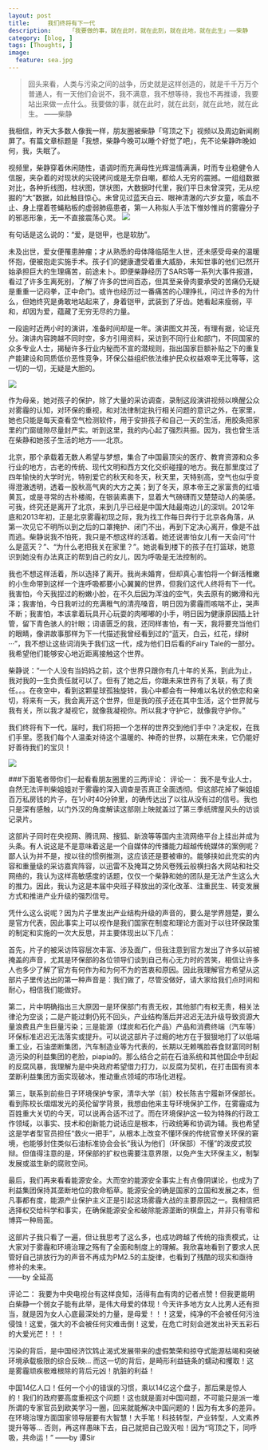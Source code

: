```yaml
---
layout: post  
title:     我们终将有下一代
description:     「我要做的事，就在此时，就在此刻，就在此地，就在此生」——柴静
category: [blog, ]  
tags: [Thoughts, ]  
image:
  feature: sea.jpg
---
```

> 回头来看，人类与污染之间的战争，历史就是这样创造的，就是千千万万个普通人，有一天他们会说不，我不满意，我不想等待，我也不再推诿，我要站出来做一点什么。我要做的事，就在此时，就在此刻，就在此地，就在此生。——柴静我相信，昨天大多数人像我一样，朋友圈被柴静「穹顶之下」视频以及周边新闻刷屏了。有篇文章标题是「我想，柴静今晚可以睡个好觉了吧」，先不论柴静昨晚如何，我，失眠了。视频里，柴静穿着休闲随性，语调时而充满母性光辉温情满满，时而专业稳健令人信服，夹杂着的对现状的尖锐拷问或是无奈自嘲，都给人无穷的震撼。一组组数据对比，各种折线图，柱状图，饼状图，大数据时代里，我们平日未曾深究，无从挖掘的“大”数据，如此触目惊心。未曾见过蓝天白云、眼神清澈的六岁女童，咳血不止、身上摆着苍蝇粘板的虚弱肺癌患者，第一人称拟人手法下惟妙惟肖的雾霾分子的邪恶形象，无一不直接震荡心灵。![](http://imglf1.nosdn.127.net/img/aUdKV3ZPSUJkTVZLWWNLWmJ5aFo5NEZTU3FtRUpySkZMZkFJNlFaR1orWEk0WDJVbGFpUEZ3PT0.jpg?imageView&thumbnail=1680x0&quality=96&stripmeta=0&type=jpg) 有句话是这么说的：“爱，是铠甲，也是软肋”。未及出世，爱女便罹患肿瘤；才从熟悉的母体降临陌生人世，还未感受母亲的温暖怀抱，便被抱走实施手术。孩子们的健康遭受着重大威胁，未知世事的他们已然开始承担巨大的生理痛苦，前途未卜。即便柴静经历了SARS等一系列大事件报道，看过了许多生离死别，了解了许多的世间百态，但其至亲骨肉要承受的苦痛仍无疑是重重一记闷拳，正中命门。或许也经历过一番痛苦的心理挣扎，问过许多的为什么，但她终究是勇敢地站起来了，身着铠甲，武装到了牙齿。她看起来瘦弱，平和，却因为爱，蕴藏了无穷无尽的力量。一段逾时近两小时的演讲，准备时间却是一年。演讲图文并茂，有理有据，论证充分。演讲内容跨越不同时空，多方引用资料，采访到不同行业和部门，不同国家的众多专业人士，揭秘许多行业内秘而不宣的潜规则，指出国家巨额补贴之下的重复产能建设和同质低价恶性竞争，环保公益组织依法维护民众权益艰辛无比等等，这一切的一切，无疑是大胆的。 ![](http://imglf1.nosdn.127.net/img/aUdKV3ZPSUJkTVZLWWNLWmJ5aFo5KzJZUGVueVhrY1ZlNTMwYTNXYlRydG9NckRCVmh5dDJBPT0.jpg?imageView&thumbnail=1680x0&quality=96&stripmeta=0&type=jpg)
 作为母亲，她对孩子的保护，除了大量的采访调查，录制这段演讲视频以唤醒公众对雾霾的认知，对环保的重视，和对法律制定执行相关问题的意识之外，在家里，她也只能是每天查看空气检测软件，用于安排孩子和自己一天的生活，用胶条把家里的门窗缝隙尽量封严实。听到这里，我的内心起了强烈共振。因为，我也曾生活在柴静和她孩子生活的地方——北京。北京，那个承载着无数人希望与梦想，集合了中国最顶尖的医疗、教育资源和众多行业的地方，古老的传统、现代文明和西方文化交织碰撞的地方。我在那里度过了四年愉快的大学时光，特别爱它的秋天和冬天，秋天里，天特别高，空气也似乎变得澄澈透明，透着一股秋高气爽的大方之美；到了冬天，原本帝王之家富贵的红墙黄瓦，或是寻常的古朴楼阁，在银装素裹下，显着大气磅礴而又楚楚动人的美感。可我，终究还是离开了北京，来到几乎已经是中国大陆最南边儿的深圳。2012年底和2013年初，正是北京雾霾初现之际，我为找工作每日奔行于北京各角落，从第一次见它不明所以到之后的口罩掩护、闭门不出，再到下定决心离开，像是不战而逃。柴静说我不怕死，我只是不想这样的活着。她还说害怕女儿有一天会问“什么是蓝天？”、“为什么老把我关在家里？”。她说看到楼下的孩子在打篮球，她意识到她没有办法真正的帮到自己的女儿，因为呼吸是无法控制的。我也不想这样活着，所以选择了离开。我尚未婚育，但却真心害怕将一个鲜活稚嫩的小生命带到这样一个连呼吸都要小心翼翼的世界，但我们这代人终将有下一代。我害怕，今天我捏过的粉嫩小脸，在不久后因为浑浊的空气，失去原有的嫩滑和光泽；我害怕，今日我听过的充满稚气的清亮嗓音，明日因为雾霾而咳喘不止，哭声不断；我害怕，本该拿着玩具开心玩耍的肉嘟嘟的小手，明日因为健康原因插上针管，留下青色骇人的针眼；词语匮乏的我，还同样害怕，有一天，我将要充当他们的眼睛，像讲故事那样为下一代描述我曾经看到过的“蓝天，白云，红花，绿树···”，我不想让这些词消失于我们这一代，成为他们日后看的Fairy Tale的一部分。我希望他们能够安心地近距离接触这个世界。柴静说：“一个人没有当妈妈之前，这个世界只跟你有几十年的关系，到此为止，我对我的一生负责任就可以了。但有了她之后，你跟未来世界有了关联，有了责任。。。在夜空中，看到这颗星球孤独旋转，我心中都会有一种难以名状的依恋和亲切，将来有一天，我会离开这个世界，但是我的孩子还在其中生活，这个世界就与我有关，所以我才凝视它，就像我凝视你。所以我才守护它，就像我守护你。”我们终将有下一代，届时，我们将把一个怎样的世界交到他们手中？决定权，在我们手里。愿我们每个人温柔对待这个温暖的、神奇的世界，以期在未来，它仍能好好善待我们的宝贝！![](http://imglf2.nosdn.127.net/img/aUdKV3ZPSUJkTVZLWWNLWmJ5aFo5MThTTEZIdnhvWERIK2JkZGVIT3Jpend6OW5GZFo4UElnPT0.jpg?imageView&thumbnail=1680x0&quality=96&stripmeta=0&type=jpg) ###下面笔者带你们一起看看朋友圈里的三两评论：评论一：我不是专业人士，自然无法评判柴姐姐对于雾霾的深入调查是否真正全面透彻。但这部花掉了柴姐姐百万私房钱的片子，在1小时40分钟里，的确传达出了以往从没有过的信号。我也只是深有感触，以门外汉的角度解读这部刚上映就盖过了第三季纸牌屋风头的访谈记录片。这部片子同时在央视网、腾讯网、搜狐、新浪等等国内主流网络平台上挂出并成为头条。有人说这是不是意味着这是一个自媒体的传播能力超越传统媒体的案例呢？鄙人认为并不是，按以往的惯例推测，这应该还是要被审的。能够挟如此充实的内容和重量级的采访嘉宾阵容，以迅雷不及掩耳之势风卷残云般横扫各大网站和社交网络的，我认为这样高敏感度的话题，仅仅一个柴静和她的团队是无法产生这么大的推力。因此，我认为这是本届中央班子释放出的深化改革、注重民生、转变发展方式和推进产业升级的强烈信号。  凭什么这么说呢？因为片子里发出产业结构升级的声音的，要么是学界翘楚，要么是官方代表，因此事实上可以视作是我们国家在制度和理论方面对于以往环保政策的制定和实施的一次大反思，并主要体现出以下几点：首先，片子的被采访阵容层次丰富、涉及面广，但我注意到官方发出了许多以前被掩盖的声音，尤其是环保部的各位领导们谈到自己有心无力时的苦笑，相信让许多人也多少了解了官方有何作为和为何不为的苦衷和原因。因此我理解官方希望从这部片子里传达出的第一种声音是：我们做了，尽管没做好，请大家给我们点时间和耐心，相信我们能做好。第二，片中明确指出三大原因一是环保部门有责无权，其他部门有权无责，相关法律沦为空谈；二是产能过剩仍死不回头，产业结构落后并迟迟无法升级导致资源大量浪费且产生巨量污染；三是能源（煤炭和石化产品）产品和消费终端（汽车等）环保标准迟迟无法落实或提升。可以说这部片子过瘾的地方在于狠狠地打了以低端重工业，石油垄断集团，汽车制造业等为代表的，长期以无赖嘴脸吞食财富同时制造污染的利益集团的老脸，piapia的。那么结合之前在石油系统和其他国企中刮起的反腐风暴，我理解为是中央政府希望借力打力，以反腐为契机，在打击国有资本垄断利益集团方面实现破冰，推动重点领域的市场化进程。第三，联系到前些日子环境保护专家，清华大学（前）校长陈吉宁履新环保部长。看到陈校长熠熠发光的英伦留学背景，我想由他来主导环境保护工作，在雾霾成为百姓重大关切的今天，可以说再合适不过了。而在环境保护这一较为特殊的行政工作领域，以事实、技术和创新能力说话应是根本，行政统筹和协调为辅。我也希望这是学者型官员担任“救火一把手”，从根本上改变不懂环保的传统官僚关环保的窘境，也能够封住类似石油标准协会会长“我认为他们（环保部）不懂”的泼皮式狡辩。但值得注意的是，环保部的扩权也需要注意界限，以免产生大环保主义，制掣发展或滋生新的腐败空间。最后，我们再来看看能源安全。大而空的能源安全事实上有点像阴谋论，也成为了利益集团保持其垄断地位的救命稻草。能源安全的确是国家的立国和发展之本，但凡事都有度，能源产业保护主义正是引起这场雾霾大战的主要原因之一。我相信把选择权交给科学和事实，在确保能源安全和破除能源垄断的棋盘上，并非只有零和博弈一种局面。这部片子我只看了一遍，但让我思考了这么多，也成功跨越了传统的指责模式，让大家对于雾霾和环境治理之殇有了全面和制度上的理解。我欣喜地看到了要求人民管好自己排放行为的声音不再成为PM2.5的主旋律，也看到了残酷的现实和亟待修补的未来。  ——by 全延高评论二：我要为中央电视台有这样良知，活得有血有肉的记者点赞！但我更能明白柴静一个弱女子能有此举，是伟大母爱的体现！今天许多地方女人比男人还有担当，就是因为女人心底最深处的力量，是母爱！！！这爱，纯净的不会被任何污浊侵蚀！这爱，强大的不会被任何灾难击倒！这爱，在危亡时刻会迸发出补天五彩石的大爱光芒！！！ 污染的背后，是中国经济饮鸩止渴式发展带来的虚假繁荣和掠夺式能源枯竭和突破环境承载极限的综合反映… 而这一切的背后，是畸形利益链条的蠕动和攫取！这是雾霾顽疾极难根除的背后元凶！肮脏的利益！ 中国14亿人口！任何一个小的错误的习惯，乘以14亿这个盘子，那后果是惊人的！我们的政府要高度重视这个问题！这也就是面对中国问题，不可能只是派一堆所谓的专家官员到欧美学习一圈，回来就能解决中国问题的！因为有太多的差异。在环境治理方面国家领导层要有大智慧！大手笔！科技转型，产业转型，人文素养提升等等… 否则，再这样愚昧下去，自己就把自己毁灭啦！因为“穹顶之下，同呼吸，共命运！” ——by 谭Sir